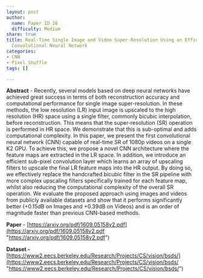 ```yaml
---
layout: post
author:
  name: Paper ID 26
  difficulty: Medium
share: true
title: Real-Time Single Image and Video Super-Resolution Using an Efficient Sub-Pixel
  Convolutional Neural Network
categories:
- CNN
- Pixel Shuffle
tags: []

---
```

**Abstract** - Recently, several models based on deep neural networks have achieved great success in terms of both reconstruction accuracy and computational performance for single image super-resolution. In these methods, the low resolution (LR) input image is upscaled to the high resolution (HR) space using a single filter, commonly bicubic interpolation, before reconstruction. This means that the super-resolution (SR) operation is performed in HR space. We demonstrate that this is sub-optimal and adds computational complexity. In this paper, we present the first convolutional neural network (CNN) capable of real-time SR of 1080p videos on a single K2 GPU. To achieve this, we propose a novel CNN architecture where the feature maps are extracted in the LR space. In addition, we introduce an efficient sub-pixel convolution layer which learns an array of upscaling filters to upscale the final LR feature maps into the HR output. By doing so, we effectively replace the handcrafted bicubic filter in the SR pipeline with more complex upscaling filters specifically trained for each feature map, whilst also reducing the computational complexity of the overall SR operation. We evaluate the proposed approach using images and videos from publicly available datasets and show that it performs significantly better (+0.15dB on Images and +0.39dB on Videos) and is an order of magnitude faster than previous CNN-based methods.

**Paper** - [https://arxiv.org/pdf/1609.05158v2.pdf](https://arxiv.org/pdf/1609.05158v2.pdf "https://arxiv.org/pdf/1609.05158v2.pdf")

**Dataset -** [https://www2.eecs.berkeley.edu/Research/Projects/CS/vision/bsds/](https://www2.eecs.berkeley.edu/Research/Projects/CS/vision/bsds/ "https://www2.eecs.berkeley.edu/Research/Projects/CS/vision/bsds/")